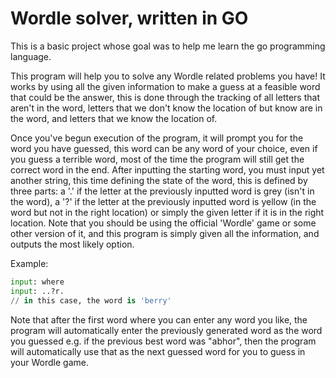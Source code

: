 # Wordle solver, written in GO

This is a basic project whose goal was to help me learn the go programming language.

This program will help you to solve any Wordle related problems you have! It works by 
using all the given information to make a guess at a feasible word that could be the 
answer, this is done through the tracking of all letters that aren't in the word, letters
that we don't know the location of but know are in the word, and letters that we know
the location of.

Once you've begun execution of the program, it will prompt you for the word you have 
guessed, this word can be any word of your choice, even if you guess a terrible word, 
most of the time the program will still get the correct word in the end. After inputting 
the starting word, you must input yet another string, this time defining the state of the
word, this is defined by three parts: a '.' if the letter at the previously inputted word
is grey (isn't in the word), a '?' if the letter at the previously inputted word is 
yellow (in the word but not in the right location) or simply the given letter if it is 
in the right location. Note that you should be using the official 'Wordle' game or some 
other version of it, and this program is simply given all the information, and outputs 
the most likely option.

Example:
```python
input: where
input: ..?r.
// in this case, the word is 'berry'
```

Note that after the first word where you can enter any word you like, the program will
automatically enter the previously generated word as the word you guessed e.g. if the
previous best word was "abhor", then the program will automatically use that as the next
guessed word for you to guess in your Wordle game.
